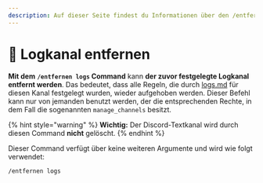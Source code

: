 ```yaml
---
description: Auf dieser Seite findest du Informationen über den /entfernen logs Command.
---
```


# 📜 Logkanal entfernen

**Mit dem** **`/entfernen logs` Command** kann **der zuvor festgelegte Logkanal entfernt werden**. Das bedeutet, dass alle Regeln, die durch [logs.md](../kanal/logs.md "mention") für diesen Kanal festgelegt wurden, wieder aufgehoben werden. Dieser Befehl kann nur von jemanden benutzt werden, der die entsprechenden Rechte, in dem Fall die sogenannten `manage_channels` besitzt.

{% hint style="warning" %}
**Wichtig:** Der Discord-Textkanal wird durch diesen Command **nicht** gelöscht.
{% endhint %}

Dieser Command verfügt über keine weiteren Argumente und wird wie folgt verwendet:

```
/entfernen logs
```
